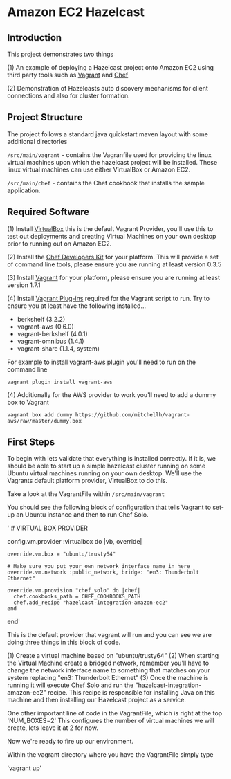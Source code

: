 # Amazon EC2 Hazelcast

## Introduction

This project demonstrates two things

(1) An example of deploying a Hazelcast project onto Amazon EC2 using third party tools such as [Vagrant](https://www.vagrantup.com/) and [Chef](https://www.chef.io/chef/)

(2) Demonstration of Hazelcasts auto discovery mechanisms for client connections and also for cluster formation.

## Project Structure

The project follows a standard java quickstart maven layout with some additional directories

`/src/main/vagrant` - contains the Vagranfile used for providing the linux virtual machines upon which the hazelcast project will be installed. These linux virtual machines can use either VirtualBox or Amazon EC2.

`/src/main/chef` - contains the Chef cookbook that installs the sample application.

## Required Software

(1) Install [VirtualBox](https://www.virtualbox.org/) this is the default Vagrant Provider, you'll use this to test out deployments and creating Virtual Machines on your own desktop prior to running out on Amazon EC2.

(2) Install the [Chef Developers Kit](https://downloads.chef.io/chef-dk/) for your platform.  This will provide a set of command line tools, please ensure you are running at least version 0.3.5

(3) Install [Vagrant](https://www.vagrantup.com/downloads) for your platform, please ensure you are running at least version 1.7.1

(4) Install [Vagrant Plug-ins](https://docs.vagrantup.com/v2/plugins/usage.html) required for the Vagrant script to run.  Try to ensure you at least have the following installed...

* berkshelf (3.2.2)
* vagrant-aws (0.6.0)
* vagrant-berkshelf (4.0.1)
* vagrant-omnibus (1.4.1)
* vagrant-share (1.1.4, system)

For example to install vagrant-aws plugin you'll need to run on the command line

`vagrant plugin install vagrant-aws`

(4) Additionally for the AWS provider to work you'll need to add a dummy box to Vagrant

`vagrant box add dummy https://github.com/mitchellh/vagrant-aws/raw/master/dummy.box`

## First Steps

To begin with lets validate that everything is installed correctly.  If it is, we should be able to start up a simple hazelcast cluster running on some Ubuntu virtual machines running on your own desktop.  We'll use the Vagrants default platform provider, VirtualBox to do this.

Take a look at the VagrantFile within `/src/main/vagrant`

You should see the following block of configuration that tells Vagrant to set-up an Ubuntu instance and then to run Chef Solo. 

'  # VIRTUAL BOX PROVIDER

  config.vm.provider :virtualbox do |vb, override|

    override.vm.box = "ubuntu/trusty64"

    # Make sure you put your own network interface name in here
    override.vm.network :public_network, bridge: "en3: Thunderbolt Ethernet"

    override.vm.provision "chef_solo" do |chef|
      chef.cookbooks_path = CHEF_COOKBOOKS_PATH
      chef.add_recipe "hazelcast-integration-amazon-ec2"
    end
  end'

This is the default provider that vagrant will run and you can see we are doing three things in this block of code.

(1) Create a virtual machine based on "ubuntu/trusty64"
(2) When starting the Virtual Machine create a bridged network, remember you'll have to change the network interface name to something that matches on your system replacing "en3: Thunderbolt Ethernet"
(3) Once the machine is running it will execute Chef Solo and run the "hazelcast-integration-amazon-ec2" recipe.  This recipe is responsible for installing Java on this machine and then installing our Hazelcast project as a service.

One other important line of code in the VagrantFile, which is right at the top
'NUM_BOXES=2'
This configures the number of virtual machines we will create, lets leave it at 2 for now.

Now we're ready to fire up our environment.

Within the vagrant directory where you have the VagrantFile simply type

'vagrant up'


